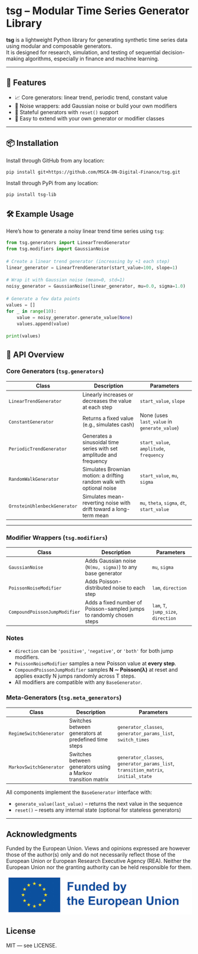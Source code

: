 # tsg – Modular Time Series Generator Library

**tsg** is a lightweight Python library for generating synthetic time series data using modular and composable generators.  
It is designed for research, simulation, and testing of sequential decision-making algorithms, especially in finance and machine learning.

---

## 🚀 Features

- 📈 Core generators: linear trend, periodic trend, constant value
- 🎲 Noise wrappers: add Gaussian noise or build your own modifiers
- 🔁 Stateful generators with `reset()` support
- 🧱 Easy to extend with your own generator or modifier classes

---

## 📦 Installation


Install through GitHub from any location:

```bash
pip install git+https://github.com/MSCA-DN-Digital-Finance/tsg.git
```

Install through PyPi from any location:

```bash
pip install tsg-lib
```


## 🛠️ Example Usage

Here’s how to generate a noisy linear trend time series using `tsg`:

```python
from tsg.generators import LinearTrendGenerator
from tsg.modifiers import GaussianNoise

# Create a linear trend generator (increasing by +1 each step)
linear_generator = LinearTrendGenerator(start_value=100, slope=1)

# Wrap it with Gaussian noise (mean=0, std=1)
noisy_generator = GaussianNoise(linear_generator, mu=0.0, sigma=1.0)

# Generate a few data points
values = []
for _ in range(10):
    value = noisy_generator.generate_value(None)
    values.append(value)

print(values)
```

## 🧠 API Overview

### Core Generators (`tsg.generators`)

| Class                        | Description                                                             | Parameters                                 |
|-----------------------------|-------------------------------------------------------------------------|--------------------------------------------|
| `LinearTrendGenerator`      | Linearly increases or decreases the value at each step                  | `start_value`, `slope`                     |
| `ConstantGenerator`         | Returns a fixed value (e.g., simulates cash)                            | None (uses `last_value` in `generate_value`) |
| `PeriodicTrendGenerator`    | Generates a sinusoidal time series with set amplitude and frequency     | `start_value`, `amplitude`, `frequency`    |
| `RandomWalkGenerator`       | Simulates Brownian motion: a drifting random walk with optional noise   | `start_value`, `mu`, `sigma`               |
| `OrnsteinUhlenbeckGenerator`| Simulates mean-reverting noise with drift toward a long-term mean       | `mu`, `theta`, `sigma`, `dt`, `start_value`|

---

### Modifier Wrappers (`tsg.modifiers`)

| Class                         | Description                                                                 | Parameters                              |
|-------------------------------|-----------------------------------------------------------------------------|------------------------------------------|
| `GaussianNoise`               | Adds Gaussian noise (`N(mu, sigma)`) to any base generator                 | `mu`, `sigma`                            |
| `PoissonNoiseModifier`        | Adds Poisson-distributed noise to each step                                | `lam`, `direction`                       |
| `CompoundPoissonJumpModifier`| Adds a fixed number of Poisson-sampled jumps to randomly chosen steps      | `lam`, `T`, `jump_size`, `direction`    |

### Notes

- `direction` can be `'positive'`, `'negative'`, or `'both'` for both jump modifiers.
- `PoissonNoiseModifier` samples a new Poisson value at **every step**.
- `CompoundPoissonJumpModifier` samples **N ∼ Poisson(λ)** at reset and applies exactly N jumps randomly across T steps.
- All modifiers are compatible with any `BaseGenerator`.

### Meta-Generators (`tsg.meta_generators`)

| Class                   | Description                                                                 | Parameters                                                |
|-------------------------|-----------------------------------------------------------------------------|-----------------------------------------------------------|
| `RegimeSwitchGenerator` | Switches between generators at predefined time steps                        | `generator_classes`, `generator_params_list`, `switch_times` |
| `MarkovSwitchGenerator` | Switches between generators using a Markov transition matrix                | `generator_classes`, `generator_params_list`, `transition_matrix`, `initial_state` |



All components implement the `BaseGenerator` interface with:

- `generate_value(last_value)` – returns the next value in the sequence
- `reset()` – resets any internal state (optional for stateless generators)


---

## Acknowledgments

Funded by the European Union. Views and opinions expressed are however those of the author(s) only and do not necessarily reflect those of the European Union or European Research Executive Agency (REA). Neither the European Union nor the granting authority can be held responsible for them.

![EU Logo](images/eu_funded_logo.jpg)

## License

MIT — see LICENSE.